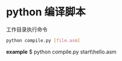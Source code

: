 # python 编译脚本
工作目录执行命令
```bash
python compile.py [file.asm]
```
**example**
$ python compile.py start\hello.asm